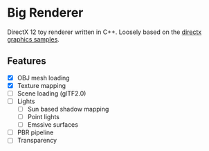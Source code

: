 # Big Renderer

DirectX 12 toy renderer written in C++. Loosely based on the [directx graphics samples](https://github.com/microsoft/DirectX-Graphics-Samples).

## Features

- [X] OBJ mesh loading
- [X] Texture mapping
- [ ] Scene loading (glTF2.0)
- [ ] Lights
	- [ ] Sun based shadow mapping
	- [ ] Point lights
	- [ ] Emssive surfaces
- [ ] PBR pipeline
- [ ] Transparency
